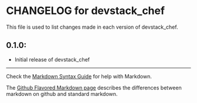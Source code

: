 # CHANGELOG for devstack_chef

This file is used to list changes made in each version of devstack_chef.

## 0.1.0:

* Initial release of devstack_chef

- - -
Check the [Markdown Syntax Guide](http://daringfireball.net/projects/markdown/syntax) for help with Markdown.

The [Github Flavored Markdown page](http://github.github.com/github-flavored-markdown/) describes the differences between markdown on github and standard markdown.
